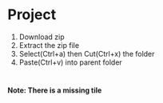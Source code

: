 # Project
1. Download zip
2. Extract the zip file
3. Select(Ctrl+a) then Cut(Ctrl+x) the folder
4. Paste(Ctrl+v) into parent folder
#
**Note: There is a missing tile**
